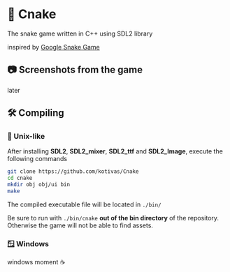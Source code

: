 # 🐍 Cnake
The snake game written in C++ using SDL2 library

inspired by [Google Snake Game](https://g.co/kgs/BTjXHz)

## 📷 Screenshots from the game
later

## 🛠️ Compiling

### 🐧 Unix-like
After installing **SDL2**, **SDL2_mixer**, **SDL2_ttf** and **SDL2_Image**, execute the following commands
```bash
git clone https://github.com/kotivas/Cnake
cd cnake
mkdir obj obj/ui bin
make
```
The compiled executable file will be located in ``./bin/``

Be sure to run with `./bin/cnake` **out of the bin directory** of the repository. 
Otherwise the game will not be able to find assets.

### 🪟 Windows
windows moment ☕
